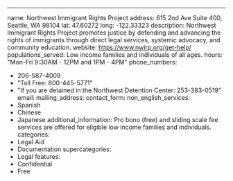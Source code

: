 ---
name: Northwest Immigrant Rights Project
address: 615 2nd Ave Suite 400, Seattle, WA 98104
lat: 47.60272
long: -122.33323
description: Northwest Immigrant Rights Project promotes justice by defending and advancing the rights of immigrants through direct legal services, systemic advocacy, and community education.
website: https://www.nwirp.org/get-help/
populations_served: Low income families and individuals of all ages.
hours: "Mon-Fri 9:30AM - 12PM and 1PM - 4PM"
phone_numbers:
  - 206-587-4009
  - "Toll Free: 800-445-5771"
  - "If you are detained in the Northwest Detention Center: 253-383-0519"
email: 
mailing_address:
contact_form:
non_english_services: 
  - Spanish 
  - Chinese 
  - Japanese
additional_information: Pro bono (free) and sliding scale fee services are offered for eligible low income families and individuals.
categories:
  - Legal Aid
  - Documentation
supercategories:
  - Legal
features:
  - Confidential
  - Free